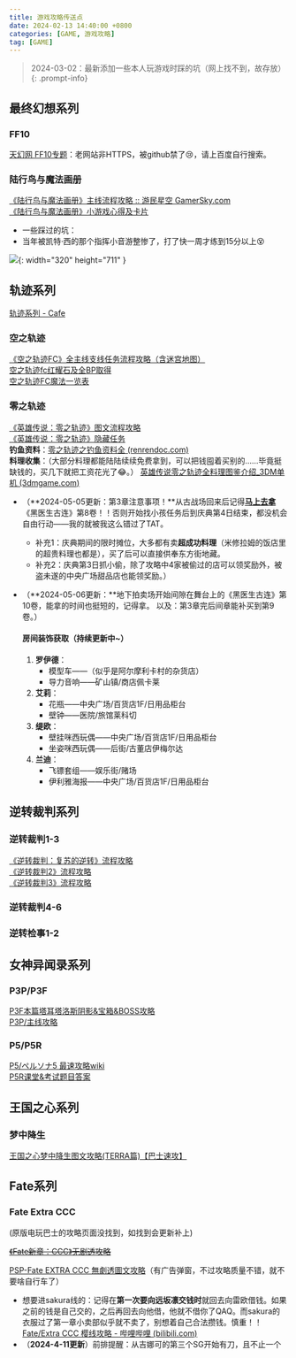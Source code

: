 ```yaml
---
title: 游戏攻略传送点
date: 2024-02-13 14:40:00 +0800
categories: [GAME, 游戏攻略] 
tag: [GAME]
---
```

> 2024-03-02：最新添加一些本人玩游戏时踩的坑（网上找不到，故存放）  
{: .prompt-info}  

## 最终幻想系列

### FF10   
<u>天幻网 FF10专题</u>：老网站非HTTPS，被github禁了:cry:，请上百度自行搜索。    



### 陆行鸟与魔法画册

[《陆行鸟与魔法画册》主线流程攻略 :: 游民星空 GamerSky.com](https://wap.gamersky.com/gl/Content-50295.html)  
[《陆行鸟与魔法画册》小游戏心得及卡片](https://wenku.baidu.com/view/68fba5c52cc58bd63186bd96.html?_wkts_=1707807164892&bdQuery=%E9%99%86%E8%A1%8C%E9%B8%9F%E4%B8%8E%E9%AD%94%E6%B3%95%E7%94%BB%E5%86%8C%E5%8D%A1%E7%89%87)   

- 一些踩过的坑：
- 当年被凯特·西的那个指挥小音游整惨了，打了快一周才练到15分以上:dizzy_face:  

![](https://cdn.jsdelivr.net/gh/Makicelse/image/img/GAME/202403021425853.png){: width="320" height="711" }



## 轨迹系列

[轨迹系列 - Cafe](https://trails-game.com/)   

### 空之轨迹
[《空之轨迹FC》全主线支线任务流程攻略（含迷宫地图）](https://www.gamersky.com/handbook/201705/901381.shtml)   
[空之轨迹fc红耀石及全BP取得](https://www.360docs.net/doc/437513630.html)    
[空之轨迹FC魔法一览表](https://www.renrendoc.com/paper/121928420.html)    

### 零之轨迹
[《英雄传说：零之轨迹》图文流程攻略](https://www.gamersky.com/handbook/201108/179295.shtml)    
[《英雄传说：零之轨迹》隐藏任务](https://www.gamersky.com/handbook/201109/180819.shtml)    
**钓鱼资料**：[零之轨迹之钓鱼资料全 (renrendoc.com)](https://www.renrendoc.com/paper/214448947.html)     
**料理收集**：（大部分料理都能陆陆续续免费拿到，可以把钱囤着买别的……毕竟挺缺钱的，买几下就把工资花光了:joy:。）  [英雄传说零之轨迹全料理图鉴介绍_3DM单机 (3dmgame.com)](https://www.3dmgame.com/gl/3711442.html)     

- （**2024-05-05更新：第3章注意事项！**从古战场回来后记得<u>**马上去拿**</u>《黑医生古连》第8卷！！否则开始找小孩任务后到庆典第4日结束，都没机会自由行动——我的就被我这么错过了TAT。  

  - 补充1：庆典期间的限时摊位，大多都有卖**超成功料理**（米修拉姆的饭店里的超贵料理也都是），买了后可以直接供奉东方街地藏。  
  - 补充2：庆典第3日抓小偷，除了攻略中4家被偷过的店可以领奖励外，被盗未遂的中央广场甜品店也能领奖励。）  

- （**2024-05-06更新：**地下拍卖场开始间隙在舞台上的《黑医生古连》第10卷，能拿的时间也挺短的，记得拿。  以及：第3章完后间章能补买到第9卷。）  

  #### 房间装饰获取（持续更新中~）
  
  1. **罗伊德**：  
     - 模型车——（似乎是阿尔摩利卡村的杂货店）  
     - 导力音响——矿山镇/商店佩卡莱  
  2. **艾莉**：
     - 花瓶——中央广场/百货店1F/日用品柜台  
     - 壁钟——医院/旅馆莱科切  
  3. **缇欧**：
     - 壁挂咪西玩偶——中央广场/百货店1F/日用品柜台  
     - 坐姿咪西玩偶——后街/古董店伊梅尔达  
  4. **兰迪**：
     - 飞镖套组——娱乐街/赌场  
     - 伊利雅海报——中央广场/百货店1F/日用品柜台  



## 逆转裁判系列   

### 逆转裁判1-3
[《逆转裁判：复苏的逆转》流程攻略](https://www.tgbus.com/news/53495)    
[《逆转裁判2》流程攻略](https://www.tgbus.com/news/53665)   
[《逆转裁判3》流程攻略](https://www.tgbus.com/news/53676)      

### 逆转裁判4-6  

### 逆转检事1-2    



## 女神异闻录系列
### P3P/P3F
[P3F本篇塔耳塔洛斯阴影&宝箱&BOSS攻略](https://www.bilibili.com/read/cv22573370/)      
[P3P/主线攻略](https://wiki.biligame.com/persona/P3P/%E4%B8%BB%E7%BA%BF%E6%94%BB%E7%95%A5)    

### P5/P5R
[P5/ペルソナ5 最速攻略wiki](https://spwiki.net/persona5/)      
[P5R课堂&考试题目答案](https://exp.gg/zh_tw/129007)



## 王国之心系列
### 梦中降生
[王国之心梦中降生图文攻略(TERRA篇)【巴士速攻】](https://www.360docs.net/doc/bc5775436.html)   



## Fate系列  

### Fate Extra CCC

(原版电玩巴士的攻略页面没找到，如找到会更新补上)  

~~[《Fate新章：CCC》无剧透攻略 ](https://www.bklasvegas.com/pspgl/201304/20130407092036.shtml)~~    

[PSP-Fate EXTRA CCC 無劇透圖文攻略](https://gamestrategybus.pixnet.net/blog/post/164895528)（有广告弹窗，不过攻略质量不错，就不要啥自行车了）     

- 想要进sakura线的：记得在**第一次要向远坂凛交钱时**就回去向雷欧借钱。如果之前的钱是自己交的，之后再回去向他借，他就不借你了QAQ。而sakura的衣服过了第一章小卖部似乎就不卖了，别想着自己合法攒钱。慎重！！    
  [Fate/Extra CCC 樱线攻略 - 哔哩哔哩 (bilibili.com)](https://www.bilibili.com/read/cv33100303/?jump_opus=1)
- （**2024-4-11更新**）前排提醒：从吉娜可的第三个SG开始有刀，且不止一个   
